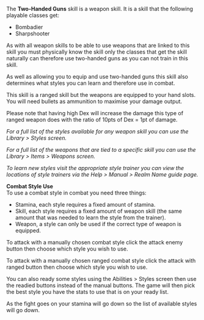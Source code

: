 The **Two-Handed Guns** skill is a weapon skill. It is a skill that the following playable classes get:

*   Bombadier
*   Sharpshooter

As with all weapon skills to be able to use weapons that are linked to this skill you must physically know the skill only the classes that get the skill naturally can therefore use two-handed guns as you can not train in this skill.

As well as allowing you to equip and use two-handed guns this skill also determines what styles you can learn and therefore use in combat.

This skill is a ranged skill but the weapons are equipped to your hand slots. You will need bullets as ammunition to maximise your damage output.

Please note that having high Dex will increase the damage this type of ranged weapon does with the ratio of 10pts of Dex = 1pt of damage.

_For a full list of the styles available for any weapon skill you can use the Library > Styles screen._

_For a full list of the weapons that are tied to a specific skill you can use the Library > Items > Weapons screen._

_To learn new styles visit the appropriate style trainer you can view the locations of style trainers via the Help > Manual > Realm Name guide page._

**Combat Style Use**  
To use a combat style in combat you need three things:

*   Stamina, each style requires a fixed amount of stamina.
*   Skill, each style requires a fixed amount of weapon skill (the same amount that was needed to learn the style from the trainer).
*   Weapon, a style can only be used if the correct type of weapon is equipped.

To attack with a manually chosen combat style click the attack enemy button then choose which style you wish to use.

To attack with a manually chosen ranged combat style click the attack with ranged button then choose which style you wish to use.

You can also ready some styles using the Abilities > Styles screen then use the readied buttons instead of the manual buttons. The game will then pick the best style you have the stats to use that is on your ready list.

As the fight goes on your stamina will go down so the list of available styles will go down.